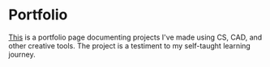 # Portfolio
[This](https://dheirya.com) is a portfolio page documenting projects I've made using CS, CAD, and other creative tools. The project is a testiment to my self-taught learning journey.
